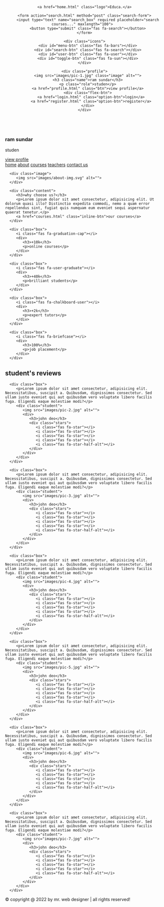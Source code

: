 
<!DOCTYPE html>
<html lang="en">
<head>
   <meta charset="UTF-8">
   <meta http-equiv="X-UA-Compatible" content="IE=edge">
   <meta name="viewport" content="width=device-width, initial-scale=1.0">
   <title>about us</title>

   <!-- font awesome cdn link  -->
   <link rel="stylesheet" href="https://cdnjs.cloudflare.com/ajax/libs/font-awesome/6.1.2/css/all.min.css">

   <!-- custom css file link  -->
   <link rel="stylesheet" href="css/style.css">

</head>
<body>

<header class="header">
   
   <section class="flex">

      <a href="home.html" class="logo">Educa.</a>

      <form action="search.html" method="post" class="search-form">
         <input type="text" name="search_box" required placeholder="search courses..." maxlength="100">
         <button type="submit" class="fas fa-search"></button>
      </form>

      <div class="icons">
         <div id="menu-btn" class="fas fa-bars"></div>
         <div id="search-btn" class="fas fa-search"></div>
         <div id="user-btn" class="fas fa-user"></div>
         <div id="toggle-btn" class="fas fa-sun"></div>
      </div>

      <div class="profile">
         <img src="images/pic-1.jpg" class="image" alt="">
         <h3 class="name">ram sundar</h3>
         <p class="role">studen</p>
         <a href="profile.html" class="btn">view profile</a>
         <div class="flex-btn">
            <a href="login.html" class="option-btn">login</a>
            <a href="register.html" class="option-btn">register</a>
         </div>
      </div>

   </section>

</header>   

<div class="side-bar">

   <div id="close-btn">
      <i class="fas fa-times"></i>
   </div>

   <div class="profile">
      <img src="images/pic-1.jpg" class="image" alt="">
      <h3 class="name">ram sundar</h3>
      <p class="role">studen</p>
      <a href="profile.html" class="btn">view profile</a>
   </div>

   <nav class="navbar">
      <a href="home.html"><i class="fas fa-home"></i><span>home</span></a>
      <a href="about.html"><i class="fas fa-question"></i><span>about</span></a>
      <a href="courses.html"><i class="fas fa-graduation-cap"></i><span>courses</span></a>
      <a href="teachers.html"><i class="fas fa-chalkboard-user"></i><span>teachers</span></a>
      <a href="contact.html"><i class="fas fa-headset"></i><span>contact us</span></a>
   </nav>

</div>

<section class="about">

   <div class="row">

      <div class="image">
         <img src="images/about-img.svg" alt="">
      </div>

      <div class="content">
         <h3>why choose us?</h3>
         <p>Lorem ipsum dolor sit amet consectetur, adipisicing elit. Ut dolorum quasi illo? Distinctio expedita commodi, nemo a quam error repellendus sint, fugiat quis numquam eum eveniet sequi aspernatur quaerat tenetur.</p>
         <a href="courses.html" class="inline-btn">our courses</a>
      </div>

   </div>

   <div class="box-container">

      <div class="box">
         <i class="fas fa-graduation-cap"></i>
         <div>
            <h3>+10k</h3>
            <p>online courses</p>
         </div>
      </div>

      <div class="box">
         <i class="fas fa-user-graduate"></i>
         <div>
            <h3>+40k</h3>
            <p>brilliant students</p>
         </div>
      </div>

      <div class="box">
         <i class="fas fa-chalkboard-user"></i>
         <div>
            <h3>+2k</h3>
            <p>expert tutors</p>
         </div>
      </div>

      <div class="box">
         <i class="fas fa-briefcase"></i>
         <div>
            <h3>100%</h3>
            <p>job placement</p>
         </div>
      </div>

   </div>

</section> 

<section class="reviews">

   <h1 class="heading">student's reviews</h1>

   <div class="box-container">

      <div class="box">
         <p>Lorem ipsum dolor sit amet consectetur, adipisicing elit. Necessitatibus, suscipit a. Quibusdam, dignissimos consectetur. Sed ullam iusto eveniet qui aut quibusdam vero voluptate libero facilis fuga. Eligendi eaque molestiae modi?</p>
         <div class="student">
            <img src="images/pic-2.jpg" alt="">
            <div>
               <h3>john deo</h3>
               <div class="stars">
                  <i class="fas fa-star"></i>
                  <i class="fas fa-star"></i>
                  <i class="fas fa-star"></i>
                  <i class="fas fa-star"></i>
                  <i class="fas fa-star-half-alt"></i>
               </div>
            </div>
         </div>
      </div>

      <div class="box">
         <p>Lorem ipsum dolor sit amet consectetur, adipisicing elit. Necessitatibus, suscipit a. Quibusdam, dignissimos consectetur. Sed ullam iusto eveniet qui aut quibusdam vero voluptate libero facilis fuga. Eligendi eaque molestiae modi?</p>
         <div class="student">
            <img src="images/pic-3.jpg" alt="">
            <div>
               <h3>john deo</h3>
               <div class="stars">
                  <i class="fas fa-star"></i>
                  <i class="fas fa-star"></i>
                  <i class="fas fa-star"></i>
                  <i class="fas fa-star"></i>
                  <i class="fas fa-star-half-alt"></i>
               </div>
            </div>
         </div>
      </div>

      <div class="box">
         <p>Lorem ipsum dolor sit amet consectetur, adipisicing elit. Necessitatibus, suscipit a. Quibusdam, dignissimos consectetur. Sed ullam iusto eveniet qui aut quibusdam vero voluptate libero facilis fuga. Eligendi eaque molestiae modi?</p>
         <div class="student">
            <img src="images/pic-4.jpg" alt="">
            <div>
               <h3>john deo</h3>
               <div class="stars">
                  <i class="fas fa-star"></i>
                  <i class="fas fa-star"></i>
                  <i class="fas fa-star"></i>
                  <i class="fas fa-star"></i>
                  <i class="fas fa-star-half-alt"></i>
               </div>
            </div>
         </div>
      </div>

      <div class="box">
         <p>Lorem ipsum dolor sit amet consectetur, adipisicing elit. Necessitatibus, suscipit a. Quibusdam, dignissimos consectetur. Sed ullam iusto eveniet qui aut quibusdam vero voluptate libero facilis fuga. Eligendi eaque molestiae modi?</p>
         <div class="student">
            <img src="images/pic-5.jpg" alt="">
            <div>
               <h3>john deo</h3>
               <div class="stars">
                  <i class="fas fa-star"></i>
                  <i class="fas fa-star"></i>
                  <i class="fas fa-star"></i>
                  <i class="fas fa-star"></i>
                  <i class="fas fa-star-half-alt"></i>
               </div>
            </div>
         </div>
      </div>

      <div class="box">
         <p>Lorem ipsum dolor sit amet consectetur, adipisicing elit. Necessitatibus, suscipit a. Quibusdam, dignissimos consectetur. Sed ullam iusto eveniet qui aut quibusdam vero voluptate libero facilis fuga. Eligendi eaque molestiae modi?</p>
         <div class="student">
            <img src="images/pic-6.jpg" alt="">
            <div>
               <h3>john deo</h3>
               <div class="stars">
                  <i class="fas fa-star"></i>
                  <i class="fas fa-star"></i>
                  <i class="fas fa-star"></i>
                  <i class="fas fa-star"></i>
                  <i class="fas fa-star-half-alt"></i>
               </div>
            </div>
         </div>
      </div>

      <div class="box">
         <p>Lorem ipsum dolor sit amet consectetur, adipisicing elit. Necessitatibus, suscipit a. Quibusdam, dignissimos consectetur. Sed ullam iusto eveniet qui aut quibusdam vero voluptate libero facilis fuga. Eligendi eaque molestiae modi?</p>
         <div class="student">
            <img src="images/pic-7.jpg" alt="">
            <div>
               <h3>john deo</h3>
               <div class="stars">
                  <i class="fas fa-star"></i>
                  <i class="fas fa-star"></i>
                  <i class="fas fa-star"></i>
                  <i class="fas fa-star"></i>
                  <i class="fas fa-star-half-alt"></i>
               </div>
            </div>
         </div>
      </div>

   </div>

</section>













<footer class="footer">

   &copy; copyright @ 2022 by <span>mr. web designer</span> | all rights reserved!

</footer>

<!-- custom js file link  -->
<script src="js/script.js"></script>

   
</body>
</html>
